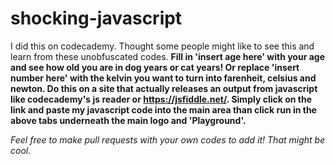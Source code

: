 # shocking-javascript
I did this on codecademy. Thought some people might like to see this and learn from these unobfuscated codes. 
<b> Fill in 'insert age here' with your age and see how old you are in dog years or cat years! Or replace 'insert number here' with the kelvin you want to turn into farenheit, celsius and newton. Do this on a site that actually releases
an output from javascript like codecademy's js reader or https://jsfiddle.net/. Simply click on the link and paste my javascript code into the main area than click run in the above tabs underneath the main logo and 'Playground'. </b>

<i> Feel free to make pull requests with your own codes to add it! That might be cool. </i>
